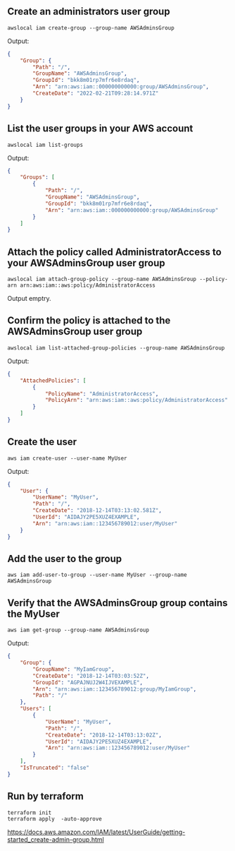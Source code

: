 ## Create an administrators user group
```
awslocal iam create-group --group-name AWSAdminsGroup
```
Output:
```json
{
    "Group": {
        "Path": "/",
        "GroupName": "AWSAdminsGroup",
        "GroupId": "bkk8m01rp7mfr6e8rdaq",
        "Arn": "arn:aws:iam::000000000000:group/AWSAdminsGroup",
        "CreateDate": "2022-02-21T09:28:14.971Z"
    }
}
```
## List the user groups in your AWS account 
```
awslocal iam list-groups
```
Output:
```json
{
    "Groups": [
        {
            "Path": "/",
            "GroupName": "AWSAdminsGroup",
            "GroupId": "bkk8m01rp7mfr6e8rdaq",
            "Arn": "arn:aws:iam::000000000000:group/AWSAdminsGroup"
        }
    ]
}
```

## Attach the policy called AdministratorAccess to your AWSAdminsGroup user group
```
awslocal iam attach-group-policy --group-name AWSAdminsGroup --policy-arn arn:aws:iam::aws:policy/AdministratorAccess
```
Output emptry.

## Confirm the policy is attached to the AWSAdminsGroup user group
```
awslocal iam list-attached-group-policies --group-name AWSAdminsGroup
```
Output:
```json
{
    "AttachedPolicies": [
        {
            "PolicyName": "AdministratorAccess",
            "PolicyArn": "arn:aws:iam::aws:policy/AdministratorAccess"
        }
    ]
}
```

## Create the user
```
aws iam create-user --user-name MyUser
```
Output:
```json
{
    "User": {
        "UserName": "MyUser",
        "Path": "/",
        "CreateDate": "2018-12-14T03:13:02.581Z",
        "UserId": "AIDAJY2PE5XUZ4EXAMPLE",
        "Arn": "arn:aws:iam::123456789012:user/MyUser"
    }
}
```

## Add the user to the group
```
aws iam add-user-to-group --user-name MyUser --group-name AWSAdminsGroup
```

## Verify that the AWSAdminsGroup group contains the MyUser
```
aws iam get-group --group-name AWSAdminsGroup
```
Output:
```json
{
    "Group": {
        "GroupName": "MyIamGroup",
        "CreateDate": "2018-12-14T03:03:52Z",
        "GroupId": "AGPAJNUJ2W4IJVEXAMPLE",
        "Arn": "arn:aws:iam::123456789012:group/MyIamGroup",
        "Path": "/"
    },
    "Users": [
        {
            "UserName": "MyUser",
            "Path": "/",
            "CreateDate": "2018-12-14T03:13:02Z",
            "UserId": "AIDAJY2PE5XUZ4EXAMPLE",
            "Arn": "arn:aws:iam::123456789012:user/MyUser"
        }
    ],
    "IsTruncated": "false"
}
```

## Run by terraform
```
terraform init
terraform apply  -auto-approve
```

https://docs.aws.amazon.com/IAM/latest/UserGuide/getting-started_create-admin-group.html
